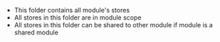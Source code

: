 -   This folder contains all module's stores
-   All stores in this folder are in module scope
-   All stores in this folder can be shared to other module if module is a shared module
